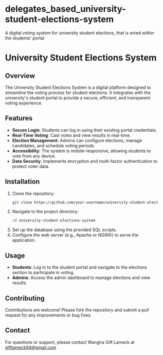 # delegates_based_university-student-elections-system
A digital voting system for university student elections, that is wired within the students' portal
# University Student Elections System

## Overview
The University Student Elections System is a digital platform designed to streamline the voting process for student elections. It integrates with the university's student portal to provide a secure, efficient, and transparent voting experience.

## Features
- **Secure Login**: Students can log in using their existing portal credentials.
- **Real-Time Voting**: Cast votes and view results in real-time.
- **Election Management**: Admins can configure elections, manage candidates, and schedule voting periods.
- **Accessibility**: The system is mobile-responsive, allowing students to vote from any device.
- **Data Security**: Implements encryption and multi-factor authentication to protect voter data.

## Installation
1. Clone the repository:
   ```bash
   git clone https://github.com/your-username/university-student-elections-system.git
   ```
2. Navigate to the project directory:
   ```bash
   cd university-student-elections-system
   ```
3. Set up the database using the provided SQL scripts.
4. Configure the web server (e.g., Apache or NGINX) to serve the application.

## Usage
- **Students**: Log in to the student portal and navigate to the elections section to participate in voting.
- **Admins**: Access the admin dashboard to manage elections and view results.

## Contributing
Contributions are welcome! Please fork the repository and submit a pull request for any improvements or bug fixes.


## Contact
For questions or support, please contact Wangira Gift Lameck at giftlameck94@gmail.com
